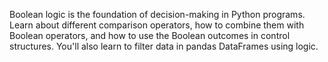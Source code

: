 Boolean logic is the foundation of decision-making in Python programs. Learn about different comparison operators, how to combine them with Boolean operators, and how to use the Boolean outcomes in control structures. You'll also learn to filter data in pandas DataFrames using logic.